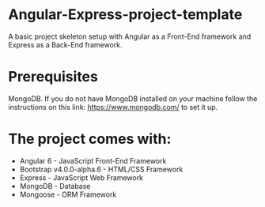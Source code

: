 # Angular-Express-project-template
A basic project skeleton setup with Angular as a Front-End framework and Express as a Back-End framework.

# Prerequisites

MongoDB. If you do not have MongoDB installed on your machine follow the instructions on this link: https://www.mongodb.com/ to set it up.

# The project comes with:

- Angular 6 - JavaScript Front-End Framework
- Bootstrap v4.0.0-alpha.6 - HTML/CSS Framework
- Express - JavaScript Web Framework
- MongoDB - Database
- Mongoose - ORM Framework
